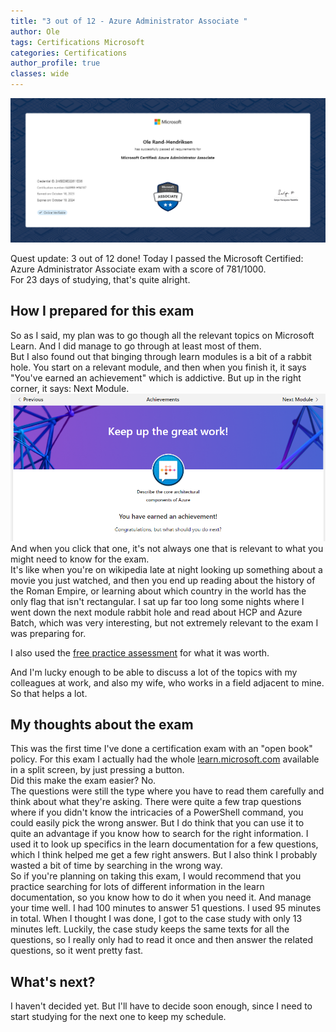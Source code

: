 ```yaml
---
title: "3 out of 12 - Azure Administrator Associate "
author: Ole
tags: Certifications Microsoft 
categories: Certifications
author_profile: true
classes: wide
---
```


![Microsoft Certified: Azure Administrator Associate](/assets/images/certification3/certification3.png)

Quest update: 3 out of 12 done!
Today I passed the Microsoft Certified: Azure Administrator Associate exam with a score of 781/1000.  
For 23 days of studying, that's quite alright.

## How I prepared for this exam

So as I said, my plan was to go though all the relevant topics on Microsoft Learn.
And I did manage to go through at least most of them.  
But I also found out that binging through learn modules is a bit of a rabbit hole. You start on a relevant module, and then when you finish it, it says "You've earned an achievement" which is addictive. But up in the right corner, it says: Next Module.  
![next module](/assets/images/certification3/achievement.png)
And when you click that one, it's not always one that is relevant to what you might need to know for the exam.  
It's like when you're on wikipedia late at night looking up something about a movie you just watched, and then you end up reading about the history of the Roman Empire, or learning about which country in the world has the only flag that isn't rectangular. 
I sat up far too long some nights where I went down the next module rabbit hole and read about HCP and Azure Batch, which was very interesting, but not extremely relevant to the exam I was preparing for.

I also used the [free practice assessment](https://learn.microsoft.com/en-us/credentials/certifications/exams/az-104/practice/assessment?assessmentId=21&assessment-type=practice) for what it was worth.

And I'm lucky enough to be able to discuss a lot of the topics with my colleagues at work, and also my wife, who works in a field adjacent to mine. So that helps a lot.

## My thoughts about the exam

This was the first time I've done a certification exam with an "open book" policy. 
For this exam I actually had the whole [learn.microsoft.com](https://learn.microsoft.com) available in a split screen, by just pressing a button.  
Did this make the exam easier? No.  
The questions were still the type where you have to read them carefully and think about what they're asking.
There were quite a few trap questions where if you didn't know the intricacies of a PowerShell command, you could easily pick the wrong answer.
But I do think that you can use it to quite an advantage if you know how to search for the right information.
I used it to look up specifics in the learn documentation for a few questions, which I think helped me get a few right answers.
But I also think I probably wasted a bit of time by searching in the wrong way.  
So if you're planning on taking this exam, I would recommend that you practice searching for lots of different information in the learn documentation, so you know how to do it when you need it.
And manage your time well. I had 100 minutes to answer 51 questions. I used 95 minutes in total. When I thought I was done, I got to the case study with only 13 minutes left. Luckily, the case study keeps the same texts for all the questions, so I really only had to read it once and then answer the related questions, so it went pretty fast.


## What's next?

I haven't decided yet. But I'll have to decide soon enough, since I need to start studying for the next one to keep my schedule.



